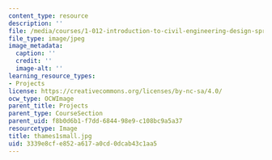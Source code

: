 ```yaml
---
content_type: resource
description: ''
file: /media/courses/1-012-introduction-to-civil-engineering-design-spring-2002/3339e8cfe852a617a0cd0dcab43c1aa5_thames1small.jpg
file_type: image/jpeg
image_metadata:
  caption: ''
  credit: ''
  image-alt: ''
learning_resource_types:
- Projects
license: https://creativecommons.org/licenses/by-nc-sa/4.0/
ocw_type: OCWImage
parent_title: Projects
parent_type: CourseSection
parent_uid: f8b0d6b1-f7dd-6844-98e9-c108bc9a5a37
resourcetype: Image
title: thames1small.jpg
uid: 3339e8cf-e852-a617-a0cd-0dcab43c1aa5
---
```

